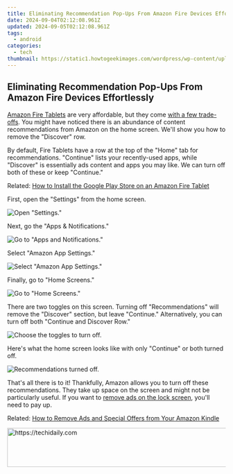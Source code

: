 ```yaml
---
title: Eliminating Recommendation Pop-Ups From Amazon Fire Devices Effortlessly
date: 2024-09-04T02:12:08.961Z
updated: 2024-09-05T02:12:08.961Z
tags:
  - android
categories:
  - tech
thumbnail: https://static1.howtogeekimages.com/wordpress/wp-content/uploads/2022/09/Fire-Tablet-discover.png
---
```


## Eliminating Recommendation Pop-Ups From Amazon Fire Devices Effortlessly

[Amazon Fire Tablets](https://win-howtos.techidaily.com/decoded-troubleshooting-failed-writes-to-0x-pointed-out-memory-slot-0x/) are very affordable, but they come [with a few trade-offs](https://android-location.techidaily.com/how-to-fake-gps-on-android-without-mock-location-for-your-honor-magic-v2-drfone-by-drfone-virtual/). You might have noticed there is an abundance of content recommendations from Amazon on the home screen. We'll show you how to remove the "Discover" row.

 By default, Fire Tablets have a row at the top of the "Home" tab for recommendations. "Continue" lists your recently-used apps, while "Discover" is essentially ads content and apps you may like. We can turn off both of these or keep "Continue."

Related: [How to Install the Google Play Store on an Amazon Fire Tablet](https://android-location.techidaily.com/how-to-fake-gps-on-android-without-mock-location-for-your-honor-magic-v2-drfone-by-drfone-virtual/) 

 First, open the "Settings" from the home screen.

![Open "Settings."](https://static1.howtogeekimages.com/wordpress/wp-content/uploads/2022/09/2022-09-21_14-40-45.png) 

 Next, go the "Apps & Notifications."

![Go to "Apps and Notifications."](https://static1.howtogeekimages.com/wordpress/wp-content/uploads/2022/09/2022-09-21_14-41-16.png) 

 Select "Amazon App Settings."

![Select "Amazon App Settings."](https://static1.howtogeekimages.com/wordpress/wp-content/uploads/2022/09/2022-09-21_14-41-46.png) 

 Finally, go to "Home Screens."

![Go to "Home Screens."](https://static1.howtogeekimages.com/wordpress/wp-content/uploads/2022/09/2022-09-21_14-42-09.png) 

 There are two toggles on this screen. Turning off "Recommendations" will remove the "Discover" section, but leave "Continue." Alternatively, you can turn off both "Continue and Discover Row."

![Choose the toggles to turn off.](https://static1.howtogeekimages.com/wordpress/wp-content/uploads/2022/09/2022-09-21_14-43-44.png) 

 Here's what the home screen looks like with only "Continue" or both turned off.

![Recommendations turned off.](https://static1.howtogeekimages.com/wordpress/wp-content/uploads/2022/09/2022-09-21_14-44-23.png) 

 That's all there is to it! Thankfully, Amazon allows you to turn off these recommendations. They take up space on the screen and might not be particularly useful. If you want to [remove ads on the lock screen](https://ios-unlock.techidaily.com/in-2024-5-most-effective-methods-to-unlock-apple-iphone-7-in-lost-mode-by-drfone-ios/), you'll need to pay up.

Related: [How to Remove Ads and Special Offers from Your Amazon Kindle](https://ios-unlock.techidaily.com/in-2024-5-most-effective-methods-to-unlock-apple-iphone-7-in-lost-mode-by-drfone-ios/)

<ins class="adsbygoogle"
     style="display:block"
     data-ad-format="autorelaxed"
     data-ad-client="ca-pub-7571918770474297"
     data-ad-slot="1223367746"></ins>



<ins class="adsbygoogle"
     style="display:block"
     data-ad-client="ca-pub-7571918770474297"
     data-ad-slot="8358498916"
     data-ad-format="auto"
     data-full-width-responsive="true"></ins>



<!-- affiliate ads begin -->
<a href="https://versadesk.pxf.io/c/5597632/1815679/21290" target="_top" id="1815679">
  <img src="//a.impactradius-go.com/display-ad/21290-1815679" border="0" alt="https://techidaily.com" width="728" height="90"/>
</a>
<img height="0" width="0" src="https://versadesk.pxf.io/i/5597632/1815679/21290" style="position:absolute;visibility:hidden;" border="0" />
<!-- affiliate ads end -->